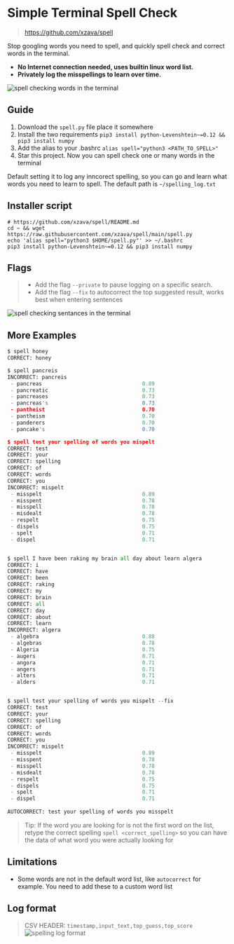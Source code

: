 # Simple Terminal Spell Check
> https://github.com/xzava/spell

Stop googling words you need to spell, and quickly spell check and correct words in the terminal.

- **No Internet connection needed, uses builtin linux word list.**
- **Privately log the misspellings to learn over time.**

![spell checking words in the terminal](http://i.imgur.com/ej5kDf2.png "spell CLI useage")

## Guide

1. Download the `spell.py` file place it somewhere 
2. Install the two requirements
`pip3 install python-Levenshtein~=0.12 && pip3 install numpy`
3. Add the alias to your .bashrc
`alias spell="python3 <PATH_TO_SPELL>"`
4. Star this project. Now you can spell check one or many words in the terminal

Default setting it to log any inncorect spelling, so you can go and learn what words you need to learn to spell.
The default path is `~/spelling_log.txt`


## Installer script

```
# https://github.com/xzava/spell/README.md
cd ~ && wget https://raw.githubusercontent.com/xzava/spell/main/spell.py
echo 'alias spell="python3 $HOME/spell.py"' >> ~/.bashrc
pip3 install python-Levenshtein~=0.12 && pip3 install numpy
```


## Flags

> - Add the flag `--private` to pause logging on a specific search.
> - Add the flag `--fix` to autocorrect the top suggested result, works best when entering sentences 

![spell checking sentances in the terminal](http://i.imgur.com/ie1TLKb.png "spell CLI useage: autocorrect")

## More Examples

```python
$ spell honey
CORRECT: honey

$ spell pancreis
INCORRECT: pancreis
 - pancreas                                0.89
 - pancreatic                              0.73
 - pancreases                              0.73
 - pancreas's                              0.73
 - pantheist                               0.70
 - pantheism                               0.70
 - panderers                               0.70
 - pancake's                               0.70

$ spell test your spelling of words you mispelt
CORRECT: test
CORRECT: your
CORRECT: spelling
CORRECT: of
CORRECT: words
CORRECT: you
INCORRECT: mispelt
 - misspelt                                0.89
 - misspent                                0.78
 - misspell                                0.78
 - misdealt                                0.78
 - respelt                                 0.75
 - dispels                                 0.75
 - spelt                                   0.71
 - dispel                                  0.71


$ spell I have been raking my brain all day about learn algera
CORRECT: i
CORRECT: have
CORRECT: been
CORRECT: raking
CORRECT: my
CORRECT: brain
CORRECT: all
CORRECT: day
CORRECT: about
CORRECT: learn
INCORRECT: algera
 - algebra                                 0.88
 - algebras                                0.78
 - Algeria                                 0.75
 - augers                                  0.71
 - angora                                  0.71
 - angers                                  0.71
 - alters                                  0.71
 - alders                                  0.71


$ spell test your spelling of words you mispelt --fix
CORRECT: test
CORRECT: your
CORRECT: spelling
CORRECT: of
CORRECT: words
CORRECT: you
INCORRECT: mispelt
 - misspelt                                0.89
 - misspent                                0.78
 - misspell                                0.78
 - misdealt                                0.78
 - respelt                                 0.75
 - dispels                                 0.75
 - spelt                                   0.71
 - dispel                                  0.71
 
AUTOCORRECT: test your spelling of words you misspelt

```

> Tip: If the word you are looking for is not the first word on the list, retype the correct spelling `spell <correct_spelling>` so you can have the data of what word you were actually looking for

## Limitations

- Some words are not in the default word list, like `autocorrect` for example. You need to add these to a custom word list


## Log format 
> CSV HEADER: `timestamp,input_text,top_guess,top_score`
![spelling log format](http://i.imgur.com/U71Yuln.png)
